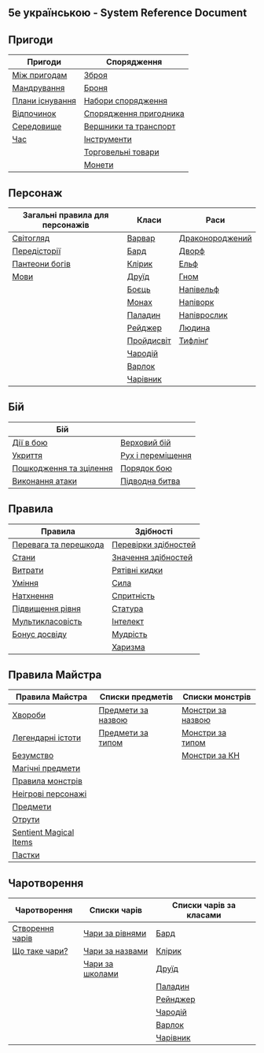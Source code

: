 ## 5e українською - System Reference Document

## Пригоди

| Пригоди                                       | Спорядження                                             |
|------------------------------------------------------------|----------------------------------------------------------------------|
| [Між пригодам](./srd/adventuring/between_adventures.md)    | [Зброя](./srd/adventuring/equipment/weapons.md)        |
| [Мандрування](./srd/adventuring/movement.md)               | [Броня](./srd/adventuring/equipment/armor.md)                             |
| [Плани існування](./srd/adventuring/planes_of_existence.md)| [Набори спорядження](./srd/adventuring/equipment/equipment_packs.md)      |
| [Відпочинок](./srd/adventuring/resting.md)                 | [Спорядження пригодника](./srd/adventuring/equipment/adventuring_gear.md) |
| [Середовище](./srd/adventuring/the_environment.md)         | [Вершники та транспорт](./srd/adventuring/equipment/mounts_and_vehicles.md) |
| [Час](./srd/adventuring/time.md)                           | [Інструменти](./srd/adventuring/equipment/tools.md)                       |
|                                                            | [Торговельні товари](./srd/adventuring/equipment/trade_goods.md)          |
|                                                            | [Монети](./srd/adventuring/equipment/coins.md)                            |


## Персонаж

| Загальні правила для персонажів               | Класи                                          | Раси                                         |
|-----------------------------------------------|------------------------------------------------|----------------------------------------------|
| [Світогляд](./srd/character/alignment.md)     | [Варвар](./srd/character/classes/barbarian.md) | [Драконороджений](./srd/character/races/dragonborn.md) |
| [Передісторії](./srd/character/backgrounds.md)| [Бард](./srd/character/classes/bard.md)        | [Дворф](./srd/character/races/dwarf.md)           |
| [Пантеони богів](./srd/character/fantasy-historical_pantheons.md) | [Клірик](./srd/character/classes/cleric.md)       | [Ельф](./srd/character/races/elf.md)               |
| [Мови](./srd/character/languages.md)          | [Друїд](./srd/character/classes/druid.md)      | [Гном](./srd/character/races/gnome.md)           |
|                                               | [Боєць](./srd/character/classes/fighter.md)    | [Напівельф](./srd/character/races/half-elf.md)   |
|                                               | [Монах](./srd/character/classes/monk.md)       | [Напіворк](./srd/character/races/half-orc.md)    |
|                                               | [Паладин](./srd/character/classes/paladin.md)  | [Напіврослик](./srd/character/races/halfling.md) |
|                                               | [Рейджер](./srd/character/classes/ranger.md)   | [Людина](./srd/character/races/human.md)         |
|                                               | [Пройдисвіт](./srd/character/classes/rogue.md) | [Тифлінґ](./srd/character/races/tiefling.md)     |
|                                               | [Чародій](./srd/character/classes/sorcerer.md) |                                                  |
|                                               | [Варлок](./srd/character/classes/warlock.md)   |                                                  |
|                                               | [Чарівник](./srd/character/classes/wizard.md)  |                                                  |

## Бій

| Бій                                                 |                                                           |
|-----------------------------------------------------|-----------------------------------------------------------|
| [Дії в бою](./srd/combat/actions_in_combat.md)      | [Верховий бій](./srd/combat/mounted_combat.md)            |
| [Укриття](./srd/combat/cover.md)                    | [Рух і переміщення](./srd/combat/movement_and_position.md) |
| [Пошкодження та зцілення](./srd/combat/damage_and_healing.md) | [Порядок бою](./srd/combat/order_of_combat.md)             |
| [Виконання атаки](./srd/combat/making_an_attack.md) | [Підводна битва](./srd/combat/underwater_combat.md)         |

## Правила

| Правила                                                              | Здібності                                   |
|--------------------------------------------------------------------|------------------------------------------------------|
| [Перевага та перешкода](./srd/rules/advantage_and_disadvantage.md) | [Перевірки здібностей](./srd/rules/abilities/ability_checks.md)|
| [Стани](./srd/rules/conditions.md)                                 | [Значення здібностей](./srd/rules/abilities/ability_scores.md) |
| [Витрати](./srd/rules/expenses.md)                                 | [Рятівні кидки](./srd/rules/abilities/saving_throws.md)        |
| [Уміння](./srd/rules/feats.md)                                     | [Сила](./srd/rules/abilities/strength.md)                      |
| [Натхнення](./srd/rules/inspiration.md)                            | [Спритність](./srd/rules/abilities/dexterity.md)               |
| [Підвищення рівня](./srd/rules/leveling_up.md)                     | [Статура](./srd/rules/abilities/constitution.md)               |
| [Мультикласовість](./srd/rules/multiclassing.md)                   | [Інтелект](./srd/rules/abilities/intelligence.md)              |
| [Бонус досвіду](./srd/rules/proficiency_bonus.md)                  | [Мудрість](./srd/rules/abilities/wisdom.md)                    |
|                                                                    | [Харизма](./srd/rules/abilities/charisma.md)                   |


## Правила Майстра

| Правила Майстра                                | Списки предметів                               | Списки монстрів                              |
|------------------------------------------------|------------------------------------------------|----------------------------------------------|
| [Хвороби](./srd/gamemaster_rules/diseases.md)  | [Предмети за назвою](./srd/gamemaster_rules/magic_item_indexes/items_by_name.md) | [Монстри за назвою](./srd/gamemaster_rules/monster_indexes/monsters_by_name.md) |
| [Легендарні істоти](./srd/gamemaster_rules/legendary_creatures.md)      | [Предмети за типом](./srd/gamemaster_rules/magic_item_indexes/items_by_type.md) | [Монстри за типом](./srd/gamemaster_rules/monster_indexes/monsters_by_type.md) |
| [Безумство](./srd/gamemaster_rules/madness.md) |                                                 | [Монстри за КН](./srd/gamemaster_rules/monster_indexes/monsters_by_cr.md)     |
| [Магічні предмети](./srd/gamemaster_rules/magic_items.md)|                                       |                                              |
| [Правила монстрів](./srd/gamemaster_rules/monster_rules.md) |                                    |                                              |
| [Неігрові персонажі](./srd/gamemaster_rules/nonplayer_characters.md)    |                        |                                              |
| [Предмети](./srd/gamemaster_rules/objects.md)            |                                       |                                              |
| [Отрути](./srd/gamemaster_rules/poisons.md)              |                                       |                                              |
| [Sentient Magical Items](./srd/gamemaster_rules/sentient_magical_items.md)|                      |                                              |
| [Пастки](./srd/gamemaster_rules/traps.md)                |                                       |                                              |

## Чаротворення

| Чаротворення                                   | Списки чарів                                   | Списки чарів за класами                     |
|------------------------------------------------|------------------------------------------------|---------------------------------------------|
| [Створення чарів](./srd/spellcasting/casting_a_spell.md)| [Чари за рівнями](./srd/spellcasting/spell_indexes/spells_by_level.md)| [Бард](./srd/spellcasting/spell_lists/bard_spells.md)         |
| [Що таке чари?](./srd/spellcasting/what_is_a_spell.md)| [Чари за назвами](./srd/spellcasting/spell_indexes/spells_by_name.md)| [Клірик](./srd/spellcasting/spell_lists/cleric_spells.md)     |
|                                               | [Чари за школами](./srd/spellcasting/spell_indexes/spells_by_school.md) | [Друїд](./srd/spellcasting/spell_lists/druid_spells.md)       |
|                                               |                                         | [Паладин](./srd/spellcasting/spell_lists/paladin_spells.md)   |
|                                               |                                         | [Рейнджер](./srd/spellcasting/spell_lists/ranger_spells.md)  |
|                                               |                                         | [Чародій](./srd/spellcasting/spell_lists/sorcerer_spells.md) |
|                                               |                                         | [Варлок](./srd/spellcasting/spell_lists/warlock_spells.md)   |
|                                               |                                         | [Чарівник](./srd/spellcasting/spell_lists/wizard_spells.md)     
